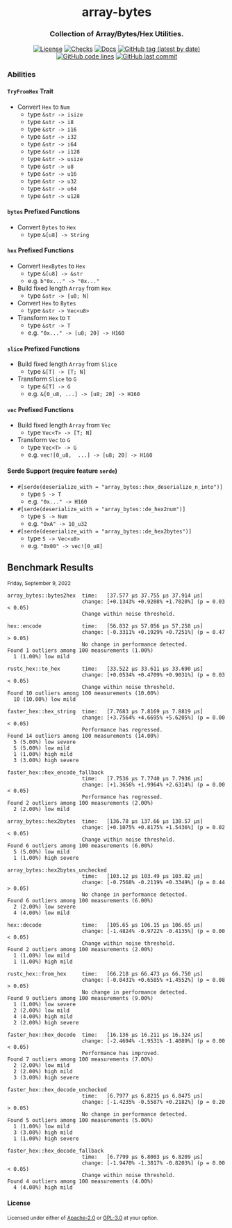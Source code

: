<div align="center">

<!-- Logo -->
<!-- ![array-bytes]() -->

# array-bytes
### Collection of Array/Bytes/Hex Utilities.

[![License](https://img.shields.io/badge/License-GPLv3-blue.svg)](https://www.gnu.org/licenses/gpl-3.0)
[![Checks](https://github.com/hack-ink/array-bytes/actions/workflows/checks.yml/badge.svg?branch=main)](https://github.com/hack-ink/array-bytes/actions/workflows/checks.yml)
[![Docs](https://img.shields.io/docsrs/array-bytes)](https://docs.rs/array-bytes)
[![GitHub tag (latest by date)](https://img.shields.io/github/v/tag/hack-ink/array-bytes)](https://github.com/hack-ink/array-bytes/tags)
[![GitHub code lines](https://tokei.rs/b1/github/hack-ink/array-bytes)](https://github.com/hack-ink/array-bytes)
[![GitHub last commit](https://img.shields.io/github/last-commit/hack-ink/array-bytes?color=red&style=plastic)](https://github.com/hack-ink/array-bytes)

</div>

### Abilities
#### `TryFromHex` Trait
- Convert `Hex` to `Num`
	- type `&str -> isize`
	- type `&str -> i8`
	- type `&str -> i16`
	- type `&str -> i32`
	- type `&str -> i64`
	- type `&str -> i128`
	- type `&str -> usize`
	- type `&str -> u8`
	- type `&str -> u16`
	- type `&str -> u32`
	- type `&str -> u64`
	- type `&str -> u128`

#### `bytes` Prefixed Functions
- Convert `Bytes` to `Hex`
  - type `&[u8] -> String`

#### `hex` Prefixed Functions
- Convert `HexBytes` to `Hex`
  - type `&[u8] -> &str`
  - e.g. `b"0x..." -> "0x..."`
- Build fixed length `Array` from `Hex`
  - type `&str -> [u8; N]`
- Convert `Hex` to `Bytes`
  - type  `&str -> Vec<u8>`
- Transform `Hex` to `T`
  - type `&str -> T`
  - e.g. `"0x..." -> [u8; 20] -> H160`

#### `slice` Prefixed Functions
- Build fixed length `Array` from `Slice`
  - type `&[T] -> [T; N]`
- Transform `Slice` to `G`
  - type `&[T] -> G`
  - e.g. `&[0_u8, ...] -> [u8; 20] -> H160`

#### `vec` Prefixed Functions
- Build fixed length `Array` from `Vec`
  - type `Vec<T> -> [T; N]`
- Transform `Vec` to `G`
  - type `Vec<T> -> G`
  - e.g. `vec![0_u8,  ...] -> [u8; 20] -> H160`

#### Serde Support (require feature `serde`)
- `#[serde(deserialize_with = "array_bytes::hex_deserialize_n_into")]`
  - type `S -> T`
  - e.g. `"0x..." -> H160`
- `#[serde(deserialize_with = "array_bytes::de_hex2num")]`
  - type `S -> Num`
  - e.g. `"0xA" -> 10_u32`
- `#[serde(deserialize_with = "array_bytes::de_hex2bytes")]`
  - type `S -> Vec<u8>`
  - e.g. `"0x00" -> vec![0_u8]`

## Benchmark Results
<sub>Friday, September 9, 2022</sub>
```
array_bytes::bytes2hex  time:   [37.577 µs 37.755 µs 37.914 µs]
                        change: [+0.1343% +0.9208% +1.7020%] (p = 0.03 < 0.05)
                        Change within noise threshold.

hex::encode             time:   [56.832 µs 57.056 µs 57.258 µs]
                        change: [-0.3311% +0.1929% +0.7251%] (p = 0.47 > 0.05)
                        No change in performance detected.
Found 1 outliers among 100 measurements (1.00%)
  1 (1.00%) low mild

rustc_hex::to_hex       time:   [33.522 µs 33.611 µs 33.690 µs]
                        change: [+0.0534% +0.4709% +0.9031%] (p = 0.03 < 0.05)
                        Change within noise threshold.
Found 10 outliers among 100 measurements (10.00%)
  10 (10.00%) low mild

faster_hex::hex_string  time:   [7.7683 µs 7.8169 µs 7.8819 µs]
                        change: [+3.7564% +4.6695% +5.6205%] (p = 0.00 < 0.05)
                        Performance has regressed.
Found 14 outliers among 100 measurements (14.00%)
  5 (5.00%) low severe
  5 (5.00%) low mild
  1 (1.00%) high mild
  3 (3.00%) high severe

faster_hex::hex_encode_fallback
                        time:   [7.7536 µs 7.7740 µs 7.7936 µs]
                        change: [+1.3656% +1.9964% +2.6314%] (p = 0.00 < 0.05)
                        Performance has regressed.
Found 2 outliers among 100 measurements (2.00%)
  2 (2.00%) low mild

array_bytes::hex2bytes  time:   [136.78 µs 137.66 µs 138.57 µs]
                        change: [+0.1075% +0.8175% +1.5436%] (p = 0.02 < 0.05)
                        Change within noise threshold.
Found 6 outliers among 100 measurements (6.00%)
  5 (5.00%) low mild
  1 (1.00%) high severe

array_bytes::hex2bytes_unchecked
                        time:   [103.12 µs 103.49 µs 103.82 µs]
                        change: [-0.7568% -0.2119% +0.3349%] (p = 0.44 > 0.05)
                        No change in performance detected.
Found 6 outliers among 100 measurements (6.00%)
  2 (2.00%) low severe
  4 (4.00%) low mild

hex::decode             time:   [105.65 µs 106.15 µs 106.65 µs]
                        change: [-1.4824% -0.9722% -0.4135%] (p = 0.00 < 0.05)
                        Change within noise threshold.
Found 2 outliers among 100 measurements (2.00%)
  1 (1.00%) low mild
  1 (1.00%) high mild

rustc_hex::from_hex     time:   [66.218 µs 66.473 µs 66.750 µs]
                        change: [-0.0431% +0.6585% +1.4552%] (p = 0.08 > 0.05)
                        No change in performance detected.
Found 9 outliers among 100 measurements (9.00%)
  1 (1.00%) low severe
  2 (2.00%) low mild
  4 (4.00%) high mild
  2 (2.00%) high severe

faster_hex::hex_decode  time:   [16.136 µs 16.211 µs 16.324 µs]
                        change: [-2.4694% -1.9531% -1.4089%] (p = 0.00 < 0.05)
                        Performance has improved.
Found 7 outliers among 100 measurements (7.00%)
  2 (2.00%) low mild
  2 (2.00%) high mild
  3 (3.00%) high severe

faster_hex::hex_decode_unchecked
                        time:   [6.7977 µs 6.8215 µs 6.8475 µs]
                        change: [-1.4235% -0.5587% +0.2182%] (p = 0.20 > 0.05)
                        No change in performance detected.
Found 5 outliers among 100 measurements (5.00%)
  1 (1.00%) low mild
  3 (3.00%) high mild
  1 (1.00%) high severe

faster_hex::hex_decode_fallback
                        time:   [6.7799 µs 6.8003 µs 6.8209 µs]
                        change: [-1.9470% -1.3817% -0.8203%] (p = 0.00 < 0.05)
                        Change within noise threshold.
Found 4 outliers among 100 measurements (4.00%)
  4 (4.00%) high mild
```

#### License
<sup>
Licensed under either of <a href="LICENSE-APACHE">Apache-2.0</a> or <a href="LICENSE-GPL3">GPL-3.0</a> at your option.
</sup>
